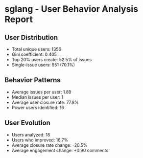 # sglang - User Behavior Analysis Report

## User Distribution
- Total unique users: 1356
- Gini coefficient: 0.405
- Top 20% users create: 52.5% of issues
- Single-issue users: 951 (70.1%)

## Behavior Patterns
- Average issues per user: 1.89
- Median issues per user: 1
- Average user closure rate: 77.8%
- Power users identified: 16

## User Evolution
- Users analyzed: 18
- Users who improved: 16.7%
- Average closure rate change: -20.5%
- Average engagement change: +0.90 comments
